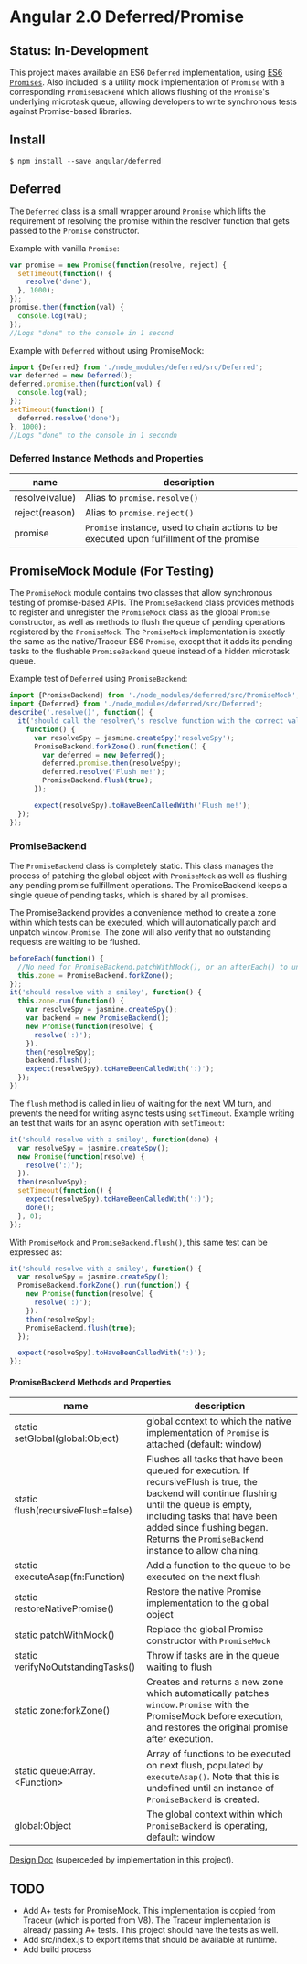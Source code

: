 # Angular 2.0 Deferred/Promise

## Status: In-Development

This project makes available an ES6 `Deferred` implementation, using
[ES6 `Promises`](https://github.com/domenic/promises-unwrapping).
Also included is a utility mock implementation of `Promise` with a corresponding
`PromiseBackend` which allows flushing of the `Promise`'s underlying microtask
queue, allowing developers to write synchronous tests against Promise-based
libraries.

## Install

`$ npm install --save angular/deferred`

## Deferred

The `Deferred` class is a small wrapper around `Promise` which lifts the
requirement of resolving the promise within the resolver function that gets
passed to the `Promise` constructor.

Example with vanilla `Promise`:
```javascript
var promise = new Promise(function(resolve, reject) {
  setTimeout(function() {
    resolve('done');
  }, 1000);
});
promise.then(function(val) {
  console.log(val);
});
//Logs "done" to the console in 1 second
```

Example with `Deferred` without using PromiseMock:
```javascript
import {Deferred} from './node_modules/deferred/src/Deferred';
var deferred = new Deferred();
deferred.promise.then(function(val) {
  console.log(val);
});
setTimeout(function() {
  deferred.resolve('done');
}, 1000);
//Logs "done" to the console in 1 secondn
```

### Deferred Instance Methods and Properties

| name           | description |
| -------------- | ----------- |
| resolve(value) | Alias to `promise.resolve()` |
| reject(reason) | Alias to `promise.reject()` |
| promise        | `Promise` instance, used to chain actions to be executed upon fulfillment of the promise |

## PromiseMock Module (For Testing)

The `PromiseMock` module contains two classes that allow synchronous testing of
promise-based APIs. The `PromiseBackend` class provides methods to register and
unregister the `PromiseMock` class as the global `Promise` constructor, as well
as methods to flush the queue of pending operations registered by the
`PromiseMock`. The `PromiseMock` implementation is exactly the same as the
native/Traceur ES6 `Promise`, except that it adds its pending tasks to the
flushable `PromiseBackend` queue instead of a hidden microtask queue.

Example test of `Deferred` using `PromiseBackend`:
```javascript
import {PromiseBackend} from './node_modules/deferred/src/PromiseMock';
import {Deferred} from './node_modules/deferred/src/Deferred';
describe('.resolve()', function() {
  it('should call the resolver\'s resolve function with the correct value',
    function() {
      var resolveSpy = jasmine.createSpy('resolveSpy');
      PromiseBackend.forkZone().run(function() {
        var deferred = new Deferred();
        deferred.promise.then(resolveSpy);
        deferred.resolve('Flush me!');
        PromiseBackend.flush(true);
      });

      expect(resolveSpy).toHaveBeenCalledWith('Flush me!');
  });
});
```

### PromiseBackend

The `PromiseBackend` class is completely static. This
class manages the process of patching the global object with
`PromiseMock` as well as flushing any pending promise fulfillment operations.
The PromiseBackend keeps a single queue of pending tasks, which is shared
by all promises.

The PromiseBackend provides a convenience method to create a zone within
which tests can be executed, which will automatically patch and unpatch
`window.Promise`. The zone will also verify that no outstanding requests are
waiting to be flushed.
```javascript
beforeEach(function() {
  //No need for PromiseBackend.patchWithMock(), or an afterEach() to unpatch
  this.zone = PromiseBackend.forkZone();
});
it('should resolve with a smiley', function() {
  this.zone.run(function() {
    var resolveSpy = jasmine.createSpy();
    var backend = new PromiseBackend();
    new Promise(function(resolve) {
      resolve(':)');
    }).
    then(resolveSpy);
    backend.flush();
    expect(resolveSpy).toHaveBeenCalledWith(':)');
  });
})
```

The `flush` method is called in lieu of waiting for the next VM turn, and
prevents the need for writing async tests using `setTimeout`. Example writing
an test that waits for an async operation with `setTimeout`:
```javascript
it('should resolve with a smiley', function(done) {
  var resolveSpy = jasmine.createSpy();
  new Promise(function(resolve) {
    resolve(':)');
  }).
  then(resolveSpy);
  setTimeout(function() {
    expect(resolveSpy).toHaveBeenCalledWith(':)');
    done();
  }, 0);
});
```

With `PromiseMock` and `PromiseBackend.flush()`, this same test can be expressed
as:
```javascript
it('should resolve with a smiley', function() {
  var resolveSpy = jasmine.createSpy();
  PromiseBackend.forkZone().run(function() {
    new Promise(function(resolve) {
      resolve(':)');
    }).
    then(resolveSpy);
    PromiseBackend.flush(true);
  });

  expect(resolveSpy).toHaveBeenCalledWith(':)');
});
```

####  PromiseBackend Methods and Properties

| name                         | description |
| ---------------------------- | ----------- |
| static setGlobal(global:Object)     | global context to which the native implementation of `Promise` is attached (default: window) |
| static flush(recursiveFlush=false)  | Flushes all tasks that have been queued for execution. If recursiveFlush is true, the backend will continue flushing until the queue is empty, including tasks that have been added since flushing began. Returns the `PromiseBackend` instance to allow chaining. |
| static executeAsap(fn:Function)     | Add a function to the queue to be executed on the next flush |
| static restoreNativePromise()       | Restore the native Promise implementation to the global object |
| static patchWithMock()              | Replace the global Promise constructor with `PromiseMock` |
| static verifyNoOutstandingTasks()   | Throw if tasks are in the queue waiting to flush |
| static zone:forkZone()              | Creates and returns a new zone which automatically patches `window.Promise` with the PromiseMock before execution, and restores the original promise after execution. |
| static queue:Array.&lt;Function&gt; | Array of functions to be executed on next flush, populated by `executeAsap()`. Note that this is undefined until an instance of `PromiseBackend` is created. |
| global:Object                       | The global context within which `PromiseBackend` is operating, default: window |

[Design Doc](https://docs.google.com/a/google.com/document/d/1ksBjyCgwuiEUGn9h2NYQGtmQkP5N9HbehMBgaxMtwfs/edit#) (superceded by implementation in this project).

## TODO

 * Add A+ tests for PromiseMock. This implementation is copied from Traceur
   (which is ported from V8). The Traceur implementation is already passing A+
   tests. This project should have the tests as well.
 * Add src/index.js to export items that should be available at runtime.
 * Add build process
